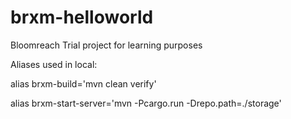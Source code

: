 # brxm-helloworld
Bloomreach Trial project for learning purposes

Aliases used in local:

alias brxm-build='mvn clean verify'

alias brxm-start-server='mvn -Pcargo.run -Drepo.path=./storage'
